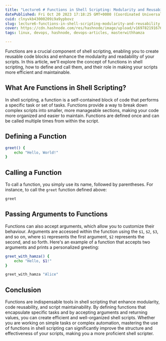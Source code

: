 ```yaml
---
title: "Lecture6 # Functions in Shell Scripting: Modularity and Reusability"
datePublished: Fri Oct 20 2023 17:18:25 GMT+0000 (Coordinated Universal Time)
cuid: clnyvkb43000209i9a9ypbovz
slug: lecture6-functions-in-shell-scripting-modularity-and-reusability
cover: https://cdn.hashnode.com/res/hashnode/image/upload/v1697821916765/3f7d7c96-0d95-4e15-bd13-7631d9bf6b11.png
tags: linux, devops, hashnode, devops-articles, masterwithhamza

---
```


Functions are a crucial component of shell scripting, enabling you to create reusable code blocks and enhance the modularity and readability of your scripts. In this article, we'll explore the concept of functions in shell scripting, how to define and call them, and their role in making your scripts more efficient and maintainable.

## **What Are Functions in Shell Scripting?**

In shell scripting, a function is a self-contained block of code that performs a specific task or set of tasks. Functions provide a way to break down complex scripts into smaller, more manageable sections, making your code more organized and easier to maintain. Functions are defined once and can be called multiple times from within the script.

## **Defining a Function**

```bash
greet() {
    echo "Hello, World!"
}
```

## **Calling a Function**

To call a function, you simply use its name, followed by parentheses. For instance, to call the `greet` function defined above:

```bash
greet
```

## **Passing Arguments to Functions**

Functions can also accept arguments, which allow you to customize their behaviour. Arguments are accessed within the function using the `$1`, `$2`, `$3`, and so on, where `$1` represents the first argument, `$2` represents the second, and so forth. Here's an example of a function that accepts two arguments and prints a personalized greeting:

```bash
greet_with_hamza() {
    echo "Hello, $1!"
}

greet_with_hamza "Alice"
```

## **Conclusion**

Functions are indispensable tools in shell scripting that enhance modularity, code reusability, and script maintainability. By defining functions that encapsulate specific tasks and by accepting arguments and returning values, you can create efficient and well-organized shell scripts. Whether you are working on simple tasks or complex automation, mastering the use of functions in shell scripting can significantly improve the structure and effectiveness of your scripts, making you a more proficient shell scripter.